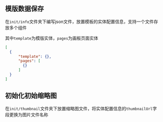 ## 模版数据保存
在`init/info`文件夹下编写json文件，放置模板的实体配置信息，支持一个文件存放多个组件

其中`template`为模版实体，`pages`为画板页面实体
```json
[
  {
      "template": {}, 
      "pages": [
        {}
      ]
  }
]
```

## 初始化初始缩略图
在`init/thumbnail`文件夹下放置缩略图文件，将实体配置信息的`thumbnailUrl`字段更换为图片文件名称
